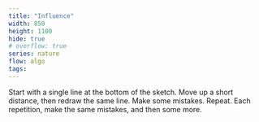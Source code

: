 ```yaml
---
title: "Influence"
width: 850
height: 1100
hide: true
# overflow: true
series: nature
flow: algo
tags:
---
```


Start with a single line at the bottom of the sketch. Move up a short distance, then redraw the same line. Make some mistakes. Repeat. Each repetition, make the same mistakes, and then some more.
